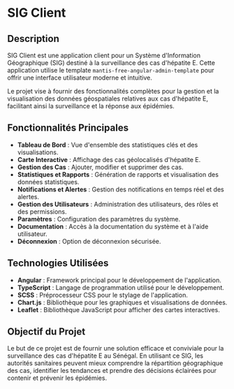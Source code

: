 # SIG Client

## Description

SIG Client est une application client pour un Système d'Information Géographique (SIG) destiné à la surveillance des cas d'hépatite E. Cette application utilise le template `mantis-free-angular-admin-template` pour offrir une interface utilisateur moderne et intuitive.  

Le projet vise à fournir des fonctionnalités complètes pour la gestion et la visualisation des données géospatiales relatives aux cas d'hépatite E, facilitant ainsi la surveillance et la réponse aux épidémies.

## Fonctionnalités Principales

- **Tableau de Bord** : Vue d'ensemble des statistiques clés et des visualisations.
- **Carte Interactive** : Affichage des cas géolocalisés d'hépatite E.
- **Gestion des Cas** : Ajouter, modifier et supprimer des cas.
- **Statistiques et Rapports** : Génération de rapports et visualisation des données statistiques.
- **Notifications et Alertes** : Gestion des notifications en temps réel et des alertes.
- **Gestion des Utilisateurs** : Administration des utilisateurs, des rôles et des permissions.
- **Paramètres** : Configuration des paramètres du système.
- **Documentation** : Accès à la documentation du système et à l'aide utilisateur.
- **Déconnexion** : Option de déconnexion sécurisée.

## Technologies Utilisées

- **Angular** : Framework principal pour le développement de l'application.
- **TypeScript** : Langage de programmation utilisé pour le développement.
- **SCSS** : Préprocesseur CSS pour le stylage de l'application.
- **Chart.js** : Bibliothèque pour les graphiques et visualisations de données.
- **Leaflet** : Bibliothèque JavaScript pour afficher des cartes interactives.

## Objectif du Projet

Le but de ce projet est de fournir une solution efficace et conviviale pour la surveillance des cas d'hépatite E au Sénégal. En utilisant ce SIG, les autorités sanitaires peuvent mieux comprendre la répartition géographique des cas, identifier les tendances et prendre des décisions éclairées pour contenir et prévenir les épidémies.

